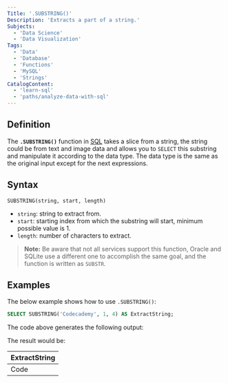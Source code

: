 ```yaml
---
Title: '.SUBSTRING()'
Description: 'Extracts a part of a string.' 
Subjects: 
  - 'Data Science'
  - 'Data Visualization'
Tags:
  - 'Data'
  - 'Database'
  - 'Functions'
  - 'MySQL'
  - 'Strings'
CatalogContent:
  - 'learn-sql'
  - 'paths/analyze-data-with-sql'
---
```


## Definition

The **`.SUBSTRING()`** function in [SQL](https://www.codecademy.com/resources/docs/sql) takes a slice from a string, the string could be from text and image data and allows you to `SELECT` this substring and manipulate it according to the data type. The data type is the same as the original input except for the next expressions.

## Syntax

```pseudo
SUBSTRING(string, start, length)
```

- `string`: string to extract from.
- `start`: starting index from which the substring will start, minimum possible value is 1.
- `length`: number of characters to extract.
  
> **Note:** Be aware that not all services support this function, Oracle and SQLite use a different one to accomplish the same goal, and the function is written as `SUBSTR`.

## Examples

The below example shows how to use `.SUBSTRING()`:

```sql
SELECT SUBSTRING('Codecademy', 1, 4) AS ExtractString;
```

The code above generates the following output:

The result would be:

| ExtractString |
| ------------- |
|Code           |
